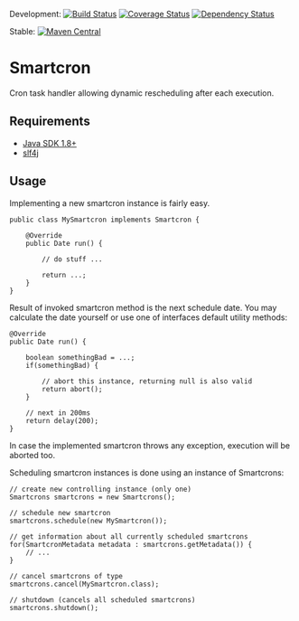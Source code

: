 Development: [![Build Status](https://secure.travis-ci.org/christiangroth/smartcron.svg)](http://travis-ci.org/christiangroth/smartcron)
[![Coverage Status](https://coveralls.io/repos/christiangroth/smartcron/badge.svg?branch=develop)](https://coveralls.io/r/christiangroth/smartcron?branch=develop)
[![Dependency Status](https://www.versioneye.com/user/projects/55389cb57f43bcd8890003e5/badge.svg?style=flat)](https://www.versioneye.com/user/projects/55389cb57f43bcd8890003e5)

Stable: [![Maven Central](https://maven-badges.herokuapp.com/maven-central/de.chrgroth.smartcron/smartcron/badge.svg)](http://search.maven.org/#artifactdetails|de.chrgroth.smartcron|smartcron)

Smartcron
=========
Cron task handler allowing dynamic rescheduling after each execution.

Requirements
------------

- [Java SDK 1.8+][1]
- [slf4j][2]

Usage
-----
Implementing a new smartcron instance is fairly easy.

	public class MySmartcron implements Smartcron {
		
		@Override
		public Date run() {
			
			// do stuff ...
			
			return ...;
		}
	}

Result of invoked smartcron method is the next schedule date. You may calculate the date yourself or use one of interfaces default utility methods:

	@Override
	public Date run() {

		boolean somethingBad = ...;
		if(somethingBad) {
		
			// abort this instance, returning null is also valid
			return abort();
		}
		
		// next in 200ms
		return delay(200);
	}

In case the implemented smartcron throws any exception, execution will be aborted too.

Scheduling smartcron instances is done using an instance of Smartcrons:

	// create new controlling instance (only one)
	Smartcrons smartcrons = new Smartcrons();
	
	// schedule new smartcron
	smartcrons.schedule(new MySmartcron());
	
	// get information about all currently scheduled smartcrons
	for(SmartcronMetadata metadata : smartcrons.getMetadata()) {
		// ...
	}
	
	// cancel smartcrons of type
	smartcrons.cancel(MySmartcron.class);
	
	// shutdown (cancels all scheduled smartcrons)
	smartcrons.shutdown();

[1]: http://www.oracle.com/technetwork/java/javase/downloads/index.html
[2]: http://www.slf4j.org/